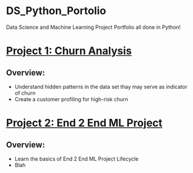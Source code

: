 # DS_Python_Portolio
Data Science and Machine Learning Project Portfolio all done in Python!

# [Project 1: Churn Analysis](https://github.com/rjdp07/Churn)
## Overview:
  - Understand hidden patterns in the data set thay may serve as indicator of churn
  - Create a customer profiling for high-risk churn

# [Project 2: End 2 End ML Project](https://github.com/rjdp07/mlproject)
## Overview:
  - Learn the basics of End 2 End ML Project Lifecycle
  - Blah 
